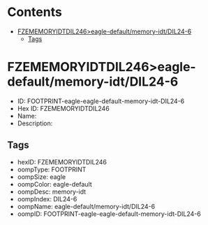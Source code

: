 



Contents
========

* [FZEMEMORYIDTDIL246>eagle-default/memory-idt/DIL24-6](#fzememoryidtdil246eagle-defaultmemory-idtdil24-6)
	* [Tags](#tags)

# FZEMEMORYIDTDIL246>eagle-default/memory-idt/DIL24-6

- ID: FOOTPRINT-eagle-eagle-default-memory-idt-DIL24-6
- Hex ID: FZEMEMORYIDTDIL246
- Name: 
- Description: 

## Tags

- hexID: FZEMEMORYIDTDIL246
- oompType: FOOTPRINT
- oompSize: eagle
- oompColor: eagle-default
- oompDesc: memory-idt
- oompIndex: DIL24-6
- oompName: eagle-default/memory-idt/DIL24-6
- oompID: FOOTPRINT-eagle-eagle-default-memory-idt-DIL24-6
